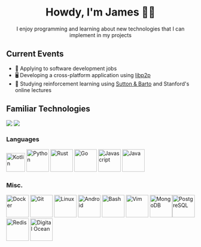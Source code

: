 <h1 align="center", style="text-align: center;">Howdy, I'm James 👋😎</h1>
<p align="center">I enjoy programming and learning about new technologies that I can implement in my projects</p>

## Current Events
- 📄 Applying to software development jobs 
- 🖥 Developing a cross-platform application using [libp2p](https://libp2p.io/)
- 📖 Studying reinforcement learning using [Sutton & Barto](https://web.stanford.edu/class/psych209/Readings/SuttonBartoIPRLBook2ndEd.pdf) and Stanford's online lectures

## Familiar Technologies
![](https://raw.githubusercontent.com/username/github-stats/master/generated/languages.svg#gh-dark-mode-only)
![](https://raw.githubusercontent.com/username/github-stats/master/generated/languages.svg#gh-light-mode-only)
### Languages
<img alt="Kotlin" src="https://cdn.jsdelivr.net/gh/devicons/devicon/icons/kotlin/kotlin-plain.svg" width=50/>  <img alt="Python" src="https://cdn.jsdelivr.net/gh/devicons/devicon/icons/python/python-original.svg" width=60/>  <img alt="Rust" src="https://cdn.jsdelivr.net/gh/devicons/devicon/icons/rust/rust-plain.svg" width=60/>  <img alt="Go" src="https://cdn.jsdelivr.net/gh/devicons/devicon/icons/go/go-original-wordmark.svg" width=60/>  <img alt="Javascript" src="https://cdn.jsdelivr.net/gh/devicons/devicon/icons/javascript/javascript-plain.svg" width=60/>  <img alt="Java" src="https://cdn.jsdelivr.net/gh/devicons/devicon/icons/java/java-original.svg" width=60/>
          
### Misc.
<img alt="Docker" src="https://cdn.jsdelivr.net/gh/devicons/devicon/icons/docker/docker-plain.svg" width=60/>  <img alt="Git" src="https://cdn.jsdelivr.net/gh/devicons/devicon/icons/git/git-original.svg" width=60/>  <img alt="Linux" src="https://cdn.jsdelivr.net/gh/devicons/devicon/icons/linux/linux-plain.svg" width=60/>  <img alt="Android" src="https://cdn.jsdelivr.net/gh/devicons/devicon/icons/android/android-plain.svg" width=60/>  <img alt="Bash" src="https://cdn.jsdelivr.net/gh/devicons/devicon/icons/bash/bash-plain.svg" width=60/>  <img alt="Vim" src="https://cdn.jsdelivr.net/gh/devicons/devicon/icons/vim/vim-plain.svg" width=60/>  <img alt="MongoDB" src="https://cdn.jsdelivr.net/gh/devicons/devicon/icons/mongodb/mongodb-plain.svg" width=60/><img alt="PostgreSQL" src="https://cdn.jsdelivr.net/gh/devicons/devicon/icons/postgresql/postgresql-plain.svg" width=60/>  <img alt="Redis" src="https://cdn.jsdelivr.net/gh/devicons/devicon/icons/redis/redis-plain.svg" width=60/>  <img alt="Digital Ocean" src="https://cdn.jsdelivr.net/gh/devicons/devicon/icons/digitalocean/digitalocean-original.svg" width=60/>
